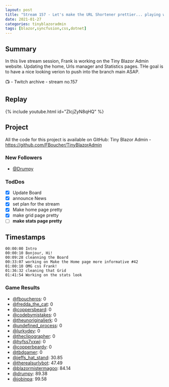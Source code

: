 ```yaml
---
layout: post
title: "Stream 157 - Let's make the URL Shortener prettier... playing with Blazor Syncfusion"
date: 2021-01-27
categories: tinyblazoradmin
tags: [blazor,syncfusion,css,dotnet]
---
```


## Summary

In this live stream session, Frank is working on the Tiny Blazor Admin website. Updating the home, Urls manager and Statistics pages. THe goal is to have a nice looking verion to push into the branch main ASAP.

📺 - Twitch archive - stream no.157

## Replay

{% include youtube.html id="ZIcjZyN8qHQ" %}
<br/><!--more-->


Project
-------

All the code for this project is available on GitHub: Tiny Blazor Admin - https://github.com/FBoucher/TinyBlazorAdmin


### New Followers

- [@Drumpy](https://www.twitch.tv/Drumpy)


### TodDos

- [X] Update Board
- [X] announce News
- [X] set plan for the stream
- [X] Make home page pretty
- [X] make grid page pretty
- [ ] **make stats page pretty**

## Timestamps

    00:00:00 Intro
    00:00:10 Bonjour, Hi!
    00:09:28 cleanning the Board
    00:33:07 working on Make the Home page more informative #42
    01:00:10 OMG css Frank!
    01:36:32 cleaning that Grid
    01:41:54 Working on the stats look

### Game Results

- [@fboucheros](https://www.twitch.tv/fboucheros): 0
- [@fredda_the_cat](https://www.twitch.tv/fredda_the_cat): 0
- [@coppersbeard](https://www.twitch.tv/coppersbeard): 0
- [@codebymistakes](https://www.twitch.tv/codebymistakes): 0
- [@theunoriginaljerk](https://www.twitch.tv/theunoriginaljerk): 0
- [@undefined_process](https://www.twitch.tv/undefined_process): 0
- [@lurkydev](https://www.twitch.tv/lurkydev): 0
- [@theclipographer](https://www.twitch.tv/theclipographer): 0
- [@hyfss7vxwj](https://www.twitch.tv/hyfss7vxwj): 0
- [@copperbeardy](https://www.twitch.tv/copperbeardy): 0
- [@tbdgamer](https://www.twitch.tv/tbdgamer): 0
- [@jeffs_hat_stand](https://www.twitch.tv/jeffs_hat_stand): 30.85
- [@therealsurlybot](https://www.twitch.tv/therealsurlybot): 47.49
- [@blazormistermagoo](https://www.twitch.tv/blazormistermagoo): 84.14
- [@drumpy](https://www.twitch.tv/drumpy): 89.38
- [@jobinpa](https://www.twitch.tv/jobinpa): 99.58

